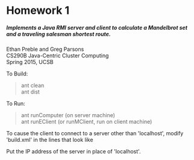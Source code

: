 # Homework 1  
##### Implements a Java RMI server and client to calculate a Mandelbrot set and a traveling salesman shortest route.  
  
Ethan Preble and Greg Parsons  
CS290B Java-Centric Cluster Computing  
Spring 2015, UCSB  
  
  
To Build:  
  
> ant clean  
> ant dist  
  
To Run:  
> ant runComputer  (on server machine)  
> ant runEClient (or runMClient, run on client machine)  
  
To cause the client to connect to a server other than 'localhost', modify 'build.xml' in the lines that look like  
> <arg value="localhost"/>  
Put the IP address of the server in place of 'localhost'.

